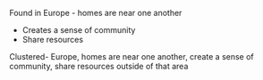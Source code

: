 Found in Europe - homes are near one another
- Creates a sense of community
- Share resources


Clustered- Europe, homes are near one another, create a sense of community, share resources outside of that area